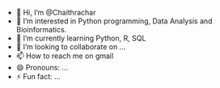 - 👋 Hi, I’m @Chaithrachar
- 👀 I’m interested in Python programming, Data Analysis and Bioinformatics.
- 🌱 I’m currently learning Python, R, SQL
- 💞️ I’m looking to collaborate on ...
- 📫 How to reach me on gmail
- 😄 Pronouns: ...
- ⚡ Fun fact: ...

<!---
Chaithrachar/Chaithrachar is a ✨ special ✨ repository because its `README.md` (this file) appears on your GitHub profile.
You can click the Preview link to take a look at your changes.
--->
